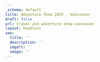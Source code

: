 ```yaml
---
_schema: default
title: Adventure Show 2025 - Vancouver
draft: false
url: travel-and-adventure-show-vancouver
layout: headless
seo:
  title: ''
  description: ''
  imgalt: ''
  image: ''
---
```

<script type=“text/javascript” src=“https://form.jotform.com/jsform/200485987777172”></script>